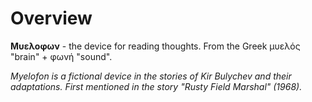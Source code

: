 
# Overview
**Μυελοφων** - the device for reading thoughts. From the Greek μυελός "brain" + φωνή "sound". 

_Myelofon is a fictional device in the stories of Kir Bulychev and their adaptations. First mentioned in the story "Rusty Field Marshal" (1968)._


